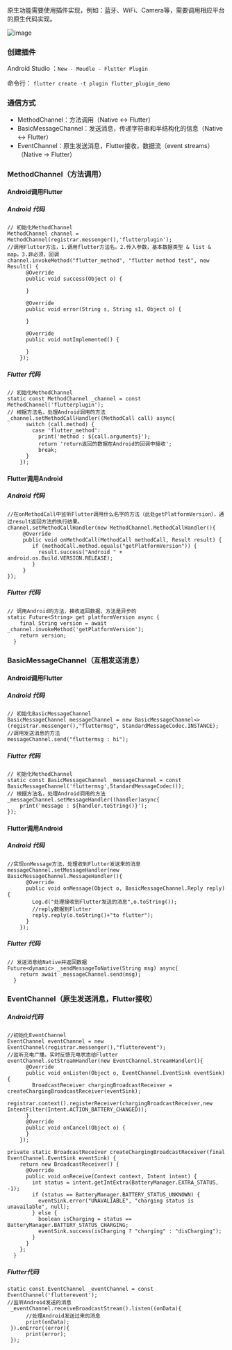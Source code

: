 原生功能需要使用插件实现，例如：蓝牙、WiFi、Camera等，需要调用相应平台的原生代码实现。

![image](https://static001.infoq.cn/resource/image/94/7f/94580b00c44b98e1bfe557daadb29c7f.png)


### 创建插件

Android Studio ：` New - Moudle - Flutter Plugin `

命令行： `flutter create -t plugin flutter_plugin_demo`


### 通信方式
- MethodChannel：方法调用（Native <-> Flutter）
- BasicMessageChannel：发送消息，传递字符串和半结构化的信息（Native <-> Flutter）
- EventChannel：原生发送消息，Flutter接收，数据流（event streams）（Native -> Flutter）


### MethodChannel（方法调用）

#### Android调用Flutter

##### Android 代码

```
// 初始化MethodChannel
MethodChannel channel = MethodChannel(registrar.messenger(),'flutterplugin');
//调用Flutter方法，1.调用flutter方法名。2.传入参数，基本数据类型 & list & map。3.非必须，回调
channel.invokeMethod("flutter_method", "flutter method test", new Result() {
      @Override
      public void success(Object o) {
        
      }

      @Override
      public void error(String s, String s1, Object o) {

      }

      @Override
      public void notImplemented() {

      }
    });
```
##### Flutter 代码

```
// 初始化MethodChannel
static const MethodChannel _channel = const MethodChannel('flutterplugin');
// 根据方法名，处理Android调用的方法
_channel.setMethodCallHandler((MethodCall call) async{
      switch (call.method) {
        case 'flutter_method':
          print('method : ${call.arguments}');
          return 'return返回的数据在Android的回调中接收';
          break;
      }
    });
```

#### Flutter调用Android

##### Android 代码

```
//在onMethodCall中监听Flutter调用什么名字的方法（此处getPlatformVersion），通过result返回方法的执行结果。
channel.setMethodCallHandler(new MethodChannel.MethodCallHandler(){
     @Override
     public void onMethodCall(MethodCall methodCall, Result result) {
        if (methodCall.method.equals("getPlatformVersion")) {
          result.success("Android " + android.os.Build.VERSION.RELEASE);
        }
     }
});
```
##### Flutter 代码

```
// 调用Android的方法，接收返回数据，方法是异步的
static Future<String> get platformVersion async {
    final String version = await _channel.invokeMethod('getPlatformVersion');
    return version;
  }
```

### BasicMessageChannel（互相发送消息）

#### Android调用Flutter

##### Android 代码

```
// 初始化BasicMessageChannel
BasicMessageChannel messageChannel = new BasicMessageChannel<>(registrar.messenger(),"fluttermsg", StandardMessageCodec.INSTANCE);
//调用发送消息的方法
messageChannel.send("fluttermsg : hi");
```
##### Flutter 代码

```
// 初始化MethodChannel
static const BasicMessageChannel _messageChannel = const BasicMessageChannel('fluttermsg',StandardMessageCodec());
// 根据方法名，处理Android调用的方法
_messageChannel.setMessageHandler((handler)async{
    print('message : ${handler.toString()}');
});
```

#### Flutter调用Android

##### Android 代码

```
//实现onMessage方法，处理收到Flutter发送来的消息
messageChannel.setMessageHandler(new BasicMessageChannel.MessageHandler(){
      @Override
      public void onMessage(Object o, BasicMessageChannel.Reply reply) {
        Log.d("处理接收到Flutter发送的消息",o.toString());
        //reply数据到Flutter
        reply.reply(o.toString()+"to flutter");
      }
    });
```
##### Flutter 代码

```
// 发送消息给Native并返回数据
Future<dynamic> _sendMessageToNative(String msg) async{
    return await _messageChannel.send(msg);
  }
```

### EventChannel（原生发送消息，Flutter接收）

##### Android代码
```
//初始化EventChannel
EventChannel eventChannel = new EventChannel(registrar.messenger(),"flutterevent");
//监听充电广播，实时反馈充电状态给Flutter
eventChannel.setStreamHandler(new EventChannel.StreamHandler(){
      @Override
      public void onListen(Object o, EventChannel.EventSink eventSink) {
        BroadcastReceiver chargingBroadcastReceiver = createChargingBroadcastReceiver(eventSink);
        registrar.context().registerReceiver(chargingBroadcastReceiver,new IntentFilter(Intent.ACTION_BATTERY_CHANGED));
      }
      @Override
      public void onCancel(Object o) {
      }
    });
    
private static BroadcastReceiver createChargingBroadcastReceiver(final EventChannel.EventSink eventSink) {
    return new BroadcastReceiver() {
      @Override
      public void onReceive(Context context, Intent intent) {
        int status = intent.getIntExtra(BatteryManager.EXTRA_STATUS, -1);
        if (status == BatteryManager.BATTERY_STATUS_UNKNOWN) {
          eventSink.error("UNAVALIABLE", "charging status is unavailable", null);
        } else {
          boolean isCharging = status == BatteryManager.BATTERY_STATUS_CHARGING;
          eventSink.success(isCharging ? "charging" : "disCharging");
        }
      }
    };
  }
```

##### Flutter代码
```
static const EventChannel _eventChannel = const EventChannel('flutterevent');
//监听Android发送的消息
 _eventChannel.receiveBroadcastStream().listen((onData){
      //处理Android发送过来的消息
      print(onData);
 }).onError((error){
      print(error);
 });
```